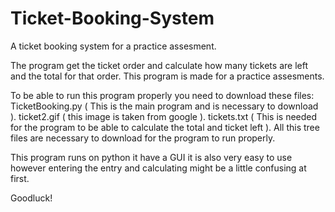 # Ticket-Booking-System
A ticket booking system for a practice assesment.

The program get the ticket order and calculate how many tickets are left and the total for that order.
This program is made for a practice assesments.

To be able to run this program properly you need to download these files: TicketBooking.py ( This is the main program and is necessary to download ). ticket2.gif ( this image is taken from google ). tickets.txt ( This is needed for the program to be able to calculate the total and ticket left ). All this tree files are necessary to download for the program to run properly.

This program runs on python it have a GUI it is also very easy to use however entering the entry and calculating might be a little confusing at first.

Goodluck!
